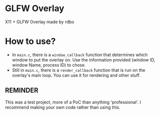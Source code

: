 # GLFW Overlay
X11 + GLFW Overlay made by rdbo

# How to use?
- In `main.c`, there is a `window_callback` function that determines which window to put the overlay on. Use the information provided (window ID, window Name, process ID) to chose.
- Still in `main.c`, there is a `render_callback` function that is run on the overlay's main loop. You can use it for rendering and other stuff.

## REMINDER
This was a test project, more of a PoC than anything 'professional'. I recommend making your own code rather than using this.
